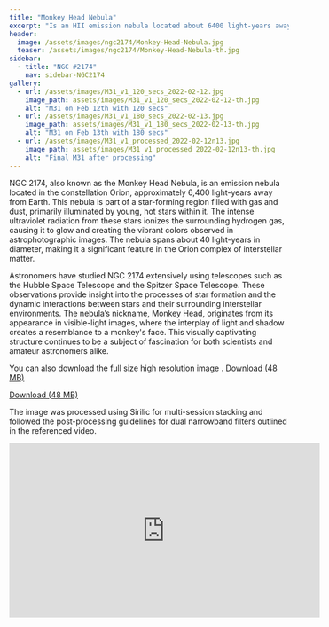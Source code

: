 ```yaml
---
title: "Monkey Head Nebula"
excerpt: "Is an HII emission nebula located about 6400 light-years away from Earth."
header:
  image: /assets/images/ngc2174/Monkey-Head-Nebula.jpg
  teaser: /assets/images/ngc2174/Monkey-Head-Nebula-th.jpg
sidebar:
  - title: "NGC #2174"
    nav: sidebar-NGC2174
gallery:
  - url: /assets/images/M31_v1_120_secs_2022-02-12.jpg
    image_path: assets/images/M31_v1_120_secs_2022-02-12-th.jpg
    alt: "M31 on Feb 12th with 120 secs"
  - url: /assets/images/M31_v1_180_secs_2022-02-13.jpg
    image_path: assets/images/M31_v1_180_secs_2022-02-13-th.jpg
    alt: "M31 on Feb 13th with 180 secs"
  - url: /assets/images/M31_v1_processed_2022-02-12n13.jpg
    image_path: assets/images/M31_v1_processed_2022-02-12n13-th.jpg
    alt: "Final M31 after processing"
---
```


NGC 2174, also known as the Monkey Head Nebula, is an emission nebula located in the constellation Orion, approximately 6,400 light-years away from Earth. This nebula is part of a star-forming region filled with gas and dust, primarily illuminated by young, hot stars within it. The intense ultraviolet radiation from these stars ionizes the surrounding hydrogen gas, causing it to glow and creating the vibrant colors observed in astrophotographic images. The nebula spans about 40 light-years in diameter, making it a significant feature in the Orion complex of interstellar matter.

Astronomers have studied NGC 2174 extensively using telescopes such as the Hubble Space Telescope and the Spitzer Space Telescope. These observations provide insight into the processes of star formation and the dynamic interactions between stars and their surrounding interstellar environments. The nebula’s nickname, Monkey Head, originates from its appearance in visible-light images, where the interplay of light and shadow creates a resemblance to a monkey's face. This visually captivating structure continues to be a subject of fascination for both scientists and amateur astronomers alike.


You can also download the full size high resolution image .
<a href="https://drive.google.com/file/d/1VQZrT5ramt9OR98CWkYaV_FTDq5uPy9D/view?usp=share_link" class="btn btn--success">Download (48 MB)
</a>


<a href="https://www.costel.me/assets/images/ngc2174/NGC2174-final.PNG" class="btn btn--success">Download (48 MB)
</a>

The image was processed using Sirilic for multi-session stacking and followed the post-processing guidelines for dual narrowband filters outlined in the referenced video.
<center>
<iframe width="560" height="315" src="https://www.youtube.com/embed/fDhOrKvM7GU?si=ouKzC22SC7p2R2oK" title="YouTube video player" frameborder="0" allow="accelerometer; autoplay; clipboard-write; encrypted-media; gyroscope; picture-in-picture; web-share" referrerpolicy="strict-origin-when-cross-origin" allowfullscreen></iframe>
</center>

